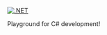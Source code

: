 [![.NET](https://github.com/BenjaminE98/DevonFwMTS/actions/workflows/dotnet.yml/badge.svg)](https://github.com/BenjaminE98/DevonFwMTS/actions/workflows/dotnet.yml)

Playground for C# development!